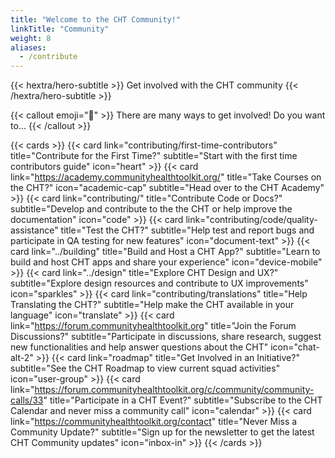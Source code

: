 ```yaml
---
title: "Welcome to the CHT Community!"
linkTitle: "Community"
weight: 8
aliases:
  - /contribute
---
```


{{< hextra/hero-subtitle >}}
  Get involved with the CHT community
{{< /hextra/hero-subtitle >}}

{{< callout emoji="👋" >}}
  There are many ways to get involved! Do you want to...
{{< /callout >}}

{{< cards >}}
  {{< card link="contributing/first-time-contributors" title="Contribute for the First Time?" subtitle="Start with the first time contributors guide" icon="heart" >}}
  {{< card link="https://academy.communityhealthtoolkit.org/" title="Take Courses on the CHT?" icon="academic-cap" subtitle="Head over to the CHT Academy" >}}
  {{< card link="contributing/" title="Contribute Code or Docs?" subtitle="Develop and contribute to the the CHT or help improve the documentation" icon="code" >}}
  {{< card link="contributing/code/quality-assistance" title="Test the CHT?" subtitle="Help test and report bugs and participate in QA testing for new features" icon="document-text" >}}
  {{< card link="../building" title="Build and Host a CHT App?" subtitle="Learn to build and host CHT apps and share your experience" icon="device-mobile" >}}
  {{< card link="../design" title="Explore CHT Design and UX?" subtitle="Explore design resources and contribute to UX improvements" icon="sparkles" >}}
  {{< card link="contributing/translations" title="Help Translating the CHT?" subtitle="Help make the CHT available in your language" icon="translate" >}}
  {{< card link="https://forum.communityhealthtoolkit.org" title="Join the Forum Discussions?" subtitle="Participate in discussions, share research, suggest new functionalities and help answer questions about the CHT" icon="chat-alt-2" >}}
  {{< card link="roadmap" title="Get Involved in an Initiative?" subtitle="See the CHT Roadmap to view current squad activities" icon="user-group" >}}
  {{< card link="https://forum.communityhealthtoolkit.org/c/community/community-calls/33" title="Participate in a CHT Event?" subtitle="Subscribe to the CHT Calendar and never miss a community call" icon="calendar" >}}
  {{< card link="https://communityhealthtoolkit.org/contact" title="Never Miss a Community Update?" subtitle="Sign up for the newsletter to get the latest CHT Community updates" icon="inbox-in" >}}
{{< /cards >}}
